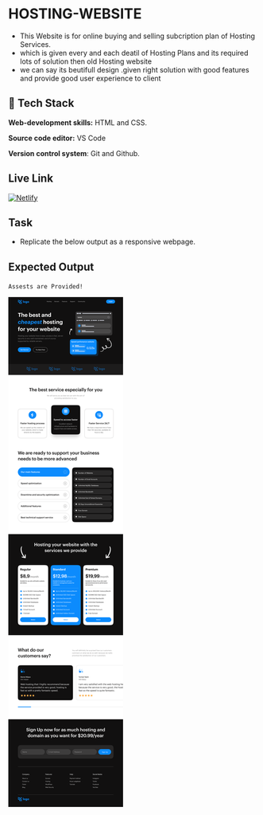 # HOSTING-WEBSITE

- This Website is for online buying and selling subcription plan of Hosting Services.
- which is given every and each deatil of Hosting Plans and its required lots of solution then old Hosting website
- we can say its beutifull design .given right solution with good features and provide good user experience to client


## 🔗 Tech Stack

**Web-development skills:** HTML and CSS.

**Source code editor:** VS Code

**Version control system**: Git and Github.

## Live Link
 [![Netlify](https://img.shields.io/badge/netlify-%23000000.svg?style=for-the-badge&logo=netlify&logoColor=#00C7B7)](https://hosting-site-dj.netlify.app)


## Task
- Replicate the below output as a responsive webpage.

## Expected Output

`Assests are Provided!`

<img src="Hosting Landing Page.png">
